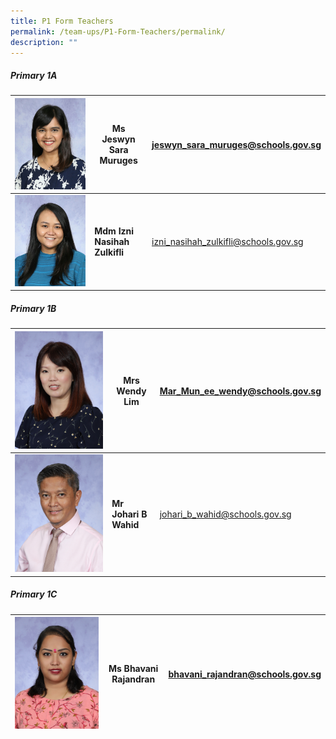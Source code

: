 ```yaml
---
title: P1 Form Teachers
permalink: /team-ups/P1-Form-Teachers/permalink/
description: ""
---
```

##### **Primary 1A**

| ![](/images/Our%20Team%20UPS/P1%20Form%20Teachers/Jeswyn.jpg) | **Ms Jeswyn Sara Muruges** |[jeswyn\_sara\_muruges@schools.gov.sg](mailto:jeswyn_sara_muruges@schools.gov.sg) |
| -------- | -------- | -------- |
|![](/images/Our%20Team%20UPS/Malay%20Language%20Teachers/izni.jpg)  | **Mdm Izni Nasihah Zulkifli** | [izni\_nasihah\_zulkifli@schools.gov.sg](mailto:izni_nasihah_zulkifli@schools.gov.sg) |

##### **Primary 1B**

| ![](/images/Our%20Team%20UPS/P1%20Form%20Teachers/mrs%20wendy%20lim-mar%20mun%20ee.jpg) | **Mrs Wendy Lim** | [Mar\_Mun\_ee\_wendy@schools.gov.sg](mailto:Mar_Mun_ee_wendy@schools.gov.sg) |
| -------- | -------- | -------- |
| ![](/images/Our%20Team%20UPS/SL%20&%20Middle%20Management/Middle%20Management/mr%20johari%20wahid.jpg) | **Mr Johari B Wahid** | [johari\_b\_wahid@schools.gov.sg](mailto:johari_b_wahid@schools.gov.sg) |

##### **Primary 1C**



| ![](/images/Our%20Team%20UPS/P1%20Form%20Teachers/ms%20bhavani%20rajandran.jpg) | **Ms Bhavani Rajandran** | [bhavani\_rajandran@schools.gov.sg](mailto:bhavani_rajandran@schools.gov.sg) |
| -------- | -------- | -------- |


